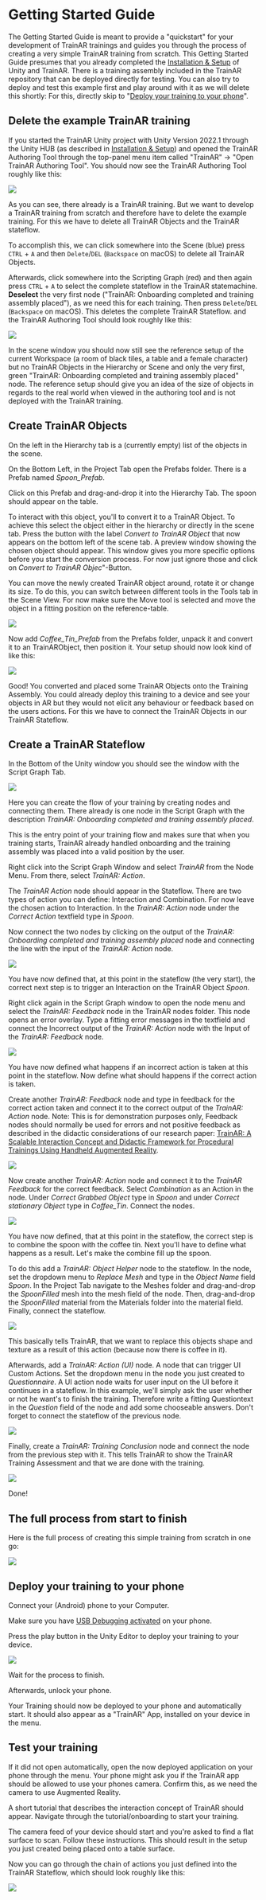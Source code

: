 # Getting Started Guide

The Getting Started Guide is meant to provide a "quickstart" for your development of TrainAR trainings and guides you through the process of creating a very simple TrainAR training from scratch. This Getting Started Guide presumes that you already completed the [Installation & Setup](https://jblattgerste.github.io/TrainAR/manual/Setup.html) of Unity and TrainAR. There is a training assembly included in the TrainAR repository that can be deployed directly for testing. You can also try to deploy and test this example first and play around with it as we will delete this shortly: For this, directly skip to "[Deploy your training to your phone](https://jblattgerste.github.io/TrainAR/manual/GettingStarted.html#4-deploy-your-training-to-your-phone)".

## Delete the example TrainAR training

If you started the TrainAR Unity project with Unity Version 2022.1 through the Unity HUB (as described in [Installation & Setup](https://jblattgerste.github.io/TrainAR/manual/Setup.html)) and opened the TrainAR Authoring Tool through the top-panel menu item called "TrainAR" -> "Open TrainAR Authoring Tool". You should now see the TrainAR Authoring Tool roughly like this:

![](../resources/TrainARBasicsOverview.png)

As you can see, there already is a TrainAR training. But we want to develop a TrainAR training from scratch and therefore have to delete the example training. For this we have to delete all TrainAR Objects and the TrainAR stateflow.

To accomplish this, we can click somewhere into the Scene (blue) press `CTRL` + `A` and then `Delete`/`DEL` (`Backspace` on macOS) to delete all TrainAR Objects. 

Afterwards, click somewhere into the Scripting Graph (red) and then again press `CTRL` + `A` to select the complete stateflow in the TrainAR statemachine. **Deselect** the very first node ("TrainAR: Onboarding completed and training assembly placed"), as we need this for each training. Then press `Delete`/`DEL` (`Backspace` on macOS). This deletes the complete TrainAR Stateflow. and the TrainAR Authoring Tool should look roughly like this:

![](../resources/TrainAR_Overview.PNG)

In the scene window you should now still see the reference setup of the current Workspace (a room of black tiles, a table and a female character) but no TrainAR Objects in the Hierarchy or Scene and only the very first, green "TrainAR: Onboarding completed and training assembly placed" node. The reference setup should give you an idea of the size of objects in regards to the real world when viewed in the authoring tool and is not deployed with the TrainAR training.

## Create TrainAR Objects

On the left in the Hierarchy tab is a (currently empty) list of the objects in the scene.

On the Bottom Left, in the Project Tab open the Prefabs folder. There is a Prefab named *Spoon_Prefab*.

Click on this Prefab and drag-and-drop it into the Hierarchy Tab. The spoon should appear on the table.

To interact with this object, you'll to convert it to a TrainAR Object. To achieve this select the object either in the hierarchy or directly in the scene tab. Press the button with the label *Convert to TrainAR Object* that now appears on the bottom left of the scene tab. A preview window showing the chosen object should appear. This window gives you more specific options before you start the conversion process. For now just ignore those and click on *Convert to TrainAR Objec*"-Button. 

You can move the newly created TrainAR object around, rotate it or change its size. To do this, you can switch between different tools in the Tools tab in the Scene View. For now make sure the Move tool is selected and move the object in a fitting position on the reference-table.

![](../resources/GettingStarted_CreateObject.gif)

Now add *Coffee_Tin_Prefab* from the Prefabs folder, unpack it and convert it to an TrainARObject, then position it. Your setup should now look kind of like this:

![](../resources/TrainARObject_Setup.PNG)

Good! You converted and placed some TrainAR Objects onto the Training Assembly. You could already deploy this training to a device and see your objects in AR but they would not elicit any behaviour or feedback based on the users actions. For this we have to connect the TrainAR Objects in our TrainAR Stateflow.

## Create a TrainAR Stateflow

In the Bottom of the Unity window you should see the window with the Script Graph Tab. 

![](../resources/TrainAR_Overview_ScriptGraphTab.PNG)

Here you can create the flow of your training by creating nodes and connecting them. There already is one node in the Script Graph with the description *TrainAR: Onboarding completed and training assembly placed*.

This is the entry point of your training flow and makes sure that when you training starts, TrainAR already handled onboarding and the training assembly was placed into a valid position by the user.

Right click into the Script Graph Window and select *TrainAR* from the Node Menu. From there, select *TrainAR: Action*. 

The *TrainAR Action* node should appear in the Stateflow. There are two types of action you can define: Interaction and Combination. For now leave the chosen action to Interaction. In the *TrainAR: Action* node under the *Correct Action* textfield type in *Spoon*.

Now connect the two nodes by clicking on the output of the *TrainAR: Onboarding completed and training assembly placed* node and connecting the line with the input of the *TrainAR: Action* node.


![](../resources/GettingStarted_CreateNodeAndConnect.gif)

You have now defined that, at this point in the stateflow (the very start), the correct next step is to trigger an Interaction on the TrainAR Object *Spoon*.

Right click again in the Script Graph window to open the node menu and select the *TrainAR: Feedback* node in the TrainAR nodes folder. This node opens an error overlay. Type a fitting error messages in the textfield and connect the Incorrect output of the *TrainAR: Action* node with the Input of the *TrainAR: Feedback* node.

![](../resources/GettingStarted_WrongFeedback.gif)

You have now defined what happens if an incorrect action is taken at this point in the stateflow. Now define what should happens if the correct action is taken.

Create another *TrainAR: Feedback* node and type in feedback for the correct action taken and connect it to the correct output of the *TrainAR: Action* node. Note: This is for demonstration purposes only, Feedback nodes should normally be used for errors and not positive feedback as described in the didactic considerations of our research paper: [TrainAR: A Scalable Interaction Concept and Didactic Framework for Procedural Trainings Using Handheld Augmented Reality](https://www.mdpi.com/2414-4088/5/7/30).

![](../resources/TrainAR_ScriptingGraph_CorrectFeedback.PNG)

Now create another *TrainAR: Action* node and connect it to the *TrainAR Feedback* for the correct feedback. Select *Combination* as an Action in the node. Under *Correct Grabbed Object* type in *Spoon* and under *Correct stationary Object* type in *Coffee_Tin*. Connect the nodes.

![](../resources/GettingStarted_CombineNode.gif)

You have now defined, that at this point in the stateflow, the correct step is to combine the spoon with the coffee tin. Next you'll have to define what happens as a result. Let's make the combine fill up the spoon.

To do this add a *TrainAR: Object Helper* node to the stateflow. In the node, set the dropdown menu to *Replace Mesh* and type in the *Object Name* field *Spoon*. In the Project Tab navigate to the Meshes folder and drag-and-drop the *SpoonFilled* mesh into the mesh field of the node. Then, drag-and-drop the *SpoonFilled* material from the Materials folder into the material field. Finally, connect the stateflow.

![](../resources/GettingStarted_ObjectHelper.gif)

This basically tells TrainAR, that we want to replace this objects shape and texture as a result of this action (because now there is coffee in it).

Afterwards, add a *TrainAR: Action (UI)* node. A node that can trigger UI Custom Actions. Set the dropdown menu in the node you just created to *Questionnaire*. A UI action node waits for user input on the UI before it continues in a stateflow. In this example, we'll simply ask the user whether or not he want's to finish the training. Therefore write a fitting Questiontext in the *Question* field of the node and add some chooseable answers.
Don't forget to connect the stateflow of the previous node.

![](../resources/GettingStarted_QuestionnaireNode.gif)

Finally, create a *TrainAR: Training Conclusion* node and connect the node from the previous step with it. This tells TrainAR to show the TrainAR Training Assessment and that we are done with the training.

![](../resources/TrainAR_ScriptingGraph_TrainingComplete.PNG)

Done!

## The full process from start to finish

Here is the full process of creating this simple training from scratch in one go:

![](../resources/FullTraining.gif)

## Deploy your training to your phone
Connect your (Android) phone to your Computer. 

Make sure you have [USB Debugging activated](https://developer.android.com/studio/debug/dev-options) on your phone.

Press the play button in the Unity Editor to deploy your training to your device.

![](../resources/TrainAR_Overview_PressPlay.png)

Wait for the process to finish.

Afterwards, unlock your phone.

Your Training should now be deployed to your phone and automatically start. It should also appear as a "TrainAR" App, installed on your device in the menu.

## Test your training

If it did not open automatically, open the now deployed application on your phone through the menu. Your phone might ask you if the TrainAR app should be allowed to use your phones camera. Confirm this, as we need the camera to use Augmented Reality.

A short tutorial that describes the interaction concept of TrainAR should appear. Navigate through the tutorial/onboarding to start your training. 

The camera feed of your device should start and you're asked to find a flat surface to scan. Follow these instructions. This should result in the setup you just created being placed onto a table surface.

Now you can go through the chain of actions you just defined into the TrainAR Stateflow, which should look roughly like this:

![](../resources/DeployedGettingStartedTraining.png)
